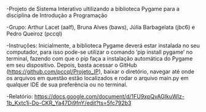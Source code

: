 -Projeto de Sistema Interativo ultilizando a biblioteca Pygame para a disciplina de Introdução a Programação
 
-Grupo: Arthur Lacet (aalf), Bruna Alves (baws), Júlia Barbagelata (jbc6) e Pedro Queiroz (pccql)
    
-Instruções:
     Inicialmente, a biblioteca Pygame deverá estar instalada no seu computador, para isso pode-se utilizar o comando ‘pip install pygame’ no terminal, fazendo com que o pip faça a instalação automática do Pygame em seu dispositivo. Depois, basta acessar o GitHub (https://github.com/pccql/Projeto_IP), baixar o diretório, navegar até onde os arquivos em questão estão localizados e rodar o arquivo main.py em qualquer IDE de sua preferência ou no terminal.

-Relatório: https://docs.google.com/document/d/1FU9xpQvAGIkuWIz-1b_Kxtc1i-Do-CKR_Ya47Di9fnY/edit?ts=5fc792b3
